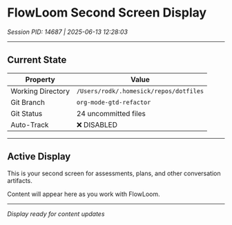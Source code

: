 # FlowLoom Second Screen Display
*Session PID: 14687 | 2025-06-13 12:28:03*

---

## Current State

| Property | Value |
|----------|-------|
| Working Directory | `/Users/rodk/.homesick/repos/dotfiles` |
| Git Branch | `org-mode-gtd-refactor` |
| Git Status | 24 uncommitted files |
| Auto-Track | ❌ DISABLED |

---

## Active Display

This is your second screen for assessments, plans, and other conversation artifacts.

Content will appear here as you work with FlowLoom.

---

*Display ready for content updates*
